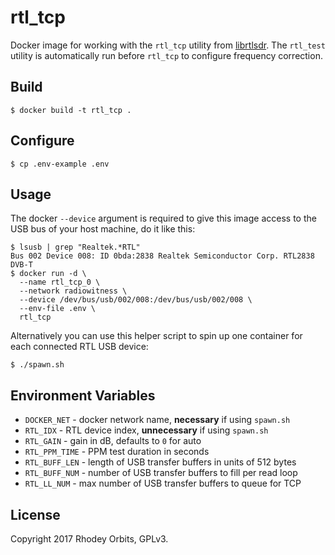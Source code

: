 # rtl_tcp
Docker image for working with the `rtl_tcp` utility from [librtlsdr](https://github.com/radiowitness/librtlsdr).
The `rtl_test` utility is automatically run before `rtl_tcp` to configure frequency correction.

## Build
```
$ docker build -t rtl_tcp .
```

## Configure
```
$ cp .env-example .env
```

## Usage
The docker `--device` argument is required to give this image access to the USB bus of your host
machine, do it like this:
```
$ lsusb | grep "Realtek.*RTL"
Bus 002 Device 008: ID 0bda:2838 Realtek Semiconductor Corp. RTL2838 DVB-T
$ docker run -d \
  --name rtl_tcp_0 \
  --network radiowitness \
  --device /dev/bus/usb/002/008:/dev/bus/usb/002/008 \
  --env-file .env \
  rtl_tcp
```

Alternatively you can use this helper script to spin up one container for each connected RTL USB
device:
```
$ ./spawn.sh
```

## Environment Variables
  + `DOCKER_NET` - docker network name, **necessary** if using `spawn.sh`
  + `RTL_IDX` - RTL device index, **unnecessary** if using `spawn.sh`
  + `RTL_GAIN` - gain in dB, defaults to `0` for auto
  + `RTL_PPM_TIME` - PPM test duration in seconds
  + `RTL_BUFF_LEN` - length of USB transfer buffers in units of 512 bytes
  + `RTL_BUFF_NUM` - number of USB transfer buffers to fill per read loop
  + `RTL_LL_NUM` - max number of USB transfer buffers to queue for TCP

## License
Copyright 2017 Rhodey Orbits, GPLv3.
